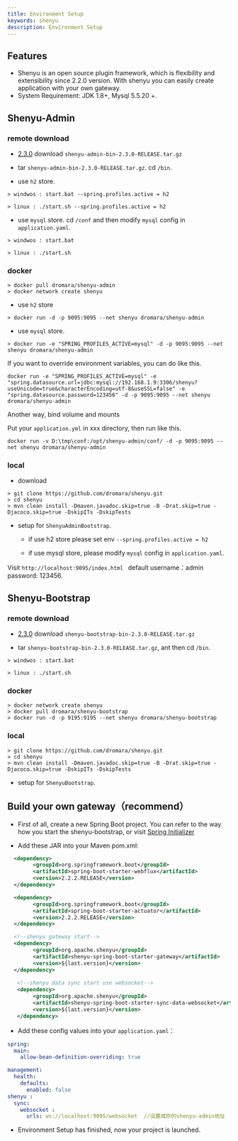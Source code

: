 ```yaml
---
title: Environment Setup
keywords: shenyu
description: Environment Setup
---
```


## Features

* Shenyu is an open source plugin framework, which is flexibility and extensibility since 2.2.0 version.
  With shenyu you can easily create application with your own gateway.
* System Requirement: JDK 1.8+, Mysql 5.5.20 +.


## Shenyu-Admin

### remote download

* [2.3.0](https://github.com/dromara/shenyu/releases/tag/2.3.0) download `shenyu-admin-bin-2.3.0-RELEASE.tar.gz`

* tar `shenyu-admin-bin-2.3.0-RELEASE.tar.gz`. cd `/bin`.

* use `h2` store.

```
> windwos : start.bat --spring.profiles.active = h2

> linux : ./start.sh --spring.profiles.active = h2
```

* use `mysql` store.  cd `/conf` and then modify `mysql` config in  `application.yaml`.

```
> windwos : start.bat 

> linux : ./start.sh 
```

### docker

```
> docker pull dromara/shenyu-admin
> docker network create shenyu
```

* use `h2` store
```
> docker run -d -p 9095:9095 --net shenyu dromara/shenyu-admin
```

* use `mysql` store.

```
> docker run -e "SPRING_PROFILES_ACTIVE=mysql" -d -p 9095:9095 --net shenyu dromara/shenyu-admin
```

If you want to override environment variables, you can do like this.

```
docker run -e "SPRING_PROFILES_ACTIVE=mysql" -e "spring.datasource.url=jdbc:mysql://192.168.1.9:3306/shenyu?useUnicode=true&characterEncoding=utf-8&useSSL=false" -e "spring.datasource.password=123456" -d -p 9095:9095 --net shenyu dromara/shenyu-admin
```

Another way, bind volume and mounts

Put your `application.yml` in xxx directory, then run like this.

```
docker run -v D:\tmp\conf:/opt/shenyu-admin/conf/ -d -p 9095:9095 --net shenyu dromara/shenyu-admin
```

### local

* download
```
> git clone https://github.com/dromara/shenyu.git
> cd shenyu
> mvn clean install -Dmaven.javadoc.skip=true -B -Drat.skip=true -Djacoco.skip=true -DskipITs -DskipTests
```

* setup for  `ShenyuAdminBootstrap`.

  * if use h2 store please set env  `--spring.profiles.active = h2`

  * if use mysql store, please modify `mysql` config in  `application.yaml`.


Visit `http://localhost:9095/index.html ` default username：admin  password: 123456.


## Shenyu-Bootstrap

### remote download

* [2.3.0](https://github.com/dromara/shenyu/releases/tag/2.3.0) download `shenyu-bootstrap-bin-2.3.0-RELEASE.tar.gz`

* tar `shenyu-bootstrap-bin-2.3.0-RELEASE.tar.gz`, ant then cd `/bin`.

```
> windwos : start.bat 

> linux : ./start.sh 
```

### docker

```
> docker network create shenyu
> docker pull dromara/shenyu-bootstrap
> docker run -d -p 9195:9195 --net shenyu dromara/shenyu-bootstrap
```

### local

```
> git clone https://github.com/dromara/shenyu.git
> cd shenyu
> mvn clean install -Dmaven.javadoc.skip=true -B -Drat.skip=true -Djacoco.skip=true -DskipITs -DskipTests
```

* setup for `ShenyuBootstrap`.

## Build your own gateway（recommend）

* First of all, create a new Spring Boot project. You can refer to the way how you start the shenyu-bootstrap, or visit [Spring Initializer](https://spring.io/quickstart)

* Add these JAR into your Maven pom.xml:

```xml
  <dependency>
        <groupId>org.springframework.boot</groupId>
        <artifactId>spring-boot-starter-webflux</artifactId>
        <version>2.2.2.RELEASE</version>
  </dependency>

  <dependency>
        <groupId>org.springframework.boot</groupId>
        <artifactId>spring-boot-starter-actuator</artifactId>
        <version>2.2.2.RELEASE</version>
  </dependency>

  <!--shenyu gateway start-->
  <dependency>
        <groupId>org.apache.shenyu</groupId>
        <artifactId>shenyu-spring-boot-starter-gateway</artifactId>
        <version>${last.version}</version>
  </dependency>
  
   <!--shenyu data sync start use websocket-->
   <dependency>
        <groupId>org.apache.shenyu</groupId>
        <artifactId>shenyu-spring-boot-starter-sync-data-websocket</artifactId>
        <version>${last.version}</version>
   </dependency>
```

* Add these config values into your `application.yaml`：

```yaml
spring:
  main:
    allow-bean-definition-overriding: true

management:
  health:
    defaults:
      enabled: false
shenyu :
  sync:
    websocket :
      urls: ws://localhost:9095/websocket  //设置成你的shenyu-admin地址
```
* Environment Setup has finished, now your project is launched.










